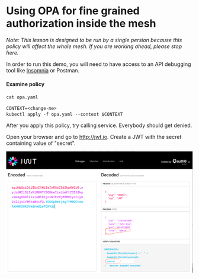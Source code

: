 
# Using OPA for fine grained authorization inside the mesh

_Note: This lesson is designed to be run by a single persion because this policy will affect the whole mesh. If you are working ahead, please stop here._

In order to run this demo, you will need to have access to an API debugging tool like [Insomnia](http://insomnia.rest) or Postman.

#### Examine policy
```
cat opa.yaml
```

```
CONTEXT=<change-me>
kubectl apply -f opa.yaml --context $CONTEXT
```

After you apply this policy, try calling service. Everybody should get denied.

Open your browser and go to http://jwt.io. Create a JWT with the secret containing value of "secret".

![jwt.io](jwt.png)
